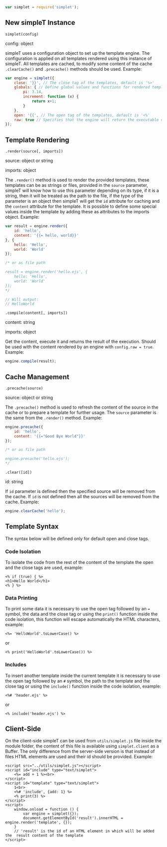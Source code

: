 ```javascript
var simplet = require('simplet');
```

## New simpleT Instance
`simplet(config)`

config: object

simpleT uses a configuration object to set up the template engine. The configuration is applied on all templates rendered using this instance of simpleT. All templates are cached, to modify some content of the cache `.clearCache()` and `.precache()` methods should be used. Example:
```javascript
var engine = simplet({
    close: '}}', // The close tag of the templates, default is '%>'
    globals: { // Define global values and functions for rendered templates
        pi: 3.14,
        increment: function (x) {
            return x+1;
        }
    },
    open: '{{', // The open tag of the templates, default is '<%'
    raw: true // Specifies that the engine will return the executable content of the template, not the result, default is false
});
```

## Template Rendering
`.render(source[, imports])`

source: object or string

imports: object

The `.render()` method is used to render the provided templates, these templates can be as strings or files, provided in the `source` parameter, simpleT will know how to use this parameter depending on its type, if it is a string, then it will be treated as the path to the file, if the type of the parameter is an object then simpleT will get the `id` attribute for caching and the `content` attribute for the template. It is possible to define some special values inside the template by adding these as attributes to the imports object. Example:
```javascript
var result = engine.render({
    id: 'hello',
    content: '{{= hello, world}}'
}, {
    hello: 'Hello',
    world: 'World'
});

/* or as file path

result = engine.render('hello.ejs', {
    hello: 'Hello',
    world: 'World'
});
*/

// Will output:
// HelloWorld
```

`.compile(content[, imports])`

content: string

imports: object

Get the content, execute it and returns the result of the execution. Should be used with the content rendered by an engine with `config.raw = true`. Example:
```javascript
engine.compile(result);
```
## Cache Management
`.precache(source)`

source: object or string

The `.precache()` method is used to refresh the content of the source in the cache or to prepare a template for further usage. The `source` parameter is the same from the `.render()` method. Example:
```javascript
engine.precache({
    id: 'hello',
    content: '{{="Good Bye World"}}'
});

/* or as file path

engine.precache('hello.ejs');
*/
```

`.clear([id])`

id: string

If `id` parameter is defined then the specified source will be removed from the cache. If `id` is not defined then all the sources will be removed from the cache. Example:
```javascript
engine.clearCache('hello');
```
## Template Syntax
The syntax below will be defined only for default open and close tags.
### Code Isolation
To isolate the code from the rest of the content of the template the open and the close tags are used, example:

	<% if (true) { %>
	<h1>Hello World</h1>
	<% } %>

### Data Printing
To print some data it is necessary to use the open tag followed by an `=` symbol, the data and the close tag or using the `print()` function inside the code isolation, this function will escape automatically the HTML characters, example:

	<%= 'HelloWorld'.toLowerCase() %>

or

	<% print('HelloWorld'.toLowerCase()) %>

### Includes
To insert another template inside the current template it is necessary to use the open tag followed by an `#` symbol, the path to the template and the close tag or using the `include()` function inside the code isolation, example:

	<%# 'header.ejs' %>

or

	<% include('header.ejs') %>
## Client-Side
On the client-side simpleT can be used from `utils/simplet.js` file inside the module folder, the content of this file is available using `simplet.client` as a Buffer. The only difference from the server-side version is that instead of files HTML elements are used and their id should be provided. Example:

	<script src="../utils/simplet.js"></script>
	<script id="include" type="text/simplet">
		<%= add + 1 %><br>
	</script>
	<script id="template" type="text/simplet">
		1<br>
		<%# 'include', {add: 1} %>
		<% print(3) %>
	</script>
	<script>
		window.onload = function () {
			var engine = simplet({});
			document.getElementById('result').innerHTML = engine.render('template', {});
		}
		// 'result' is the id of an HTML element in which will be added the  result content of the template
	</script>